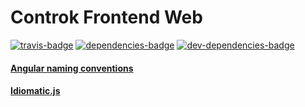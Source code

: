 # Controk Frontend Web

[![travis-badge]][travis]
[![dependencies-badge]][dependencies]
[![dev-dependencies-badge]][dev-dependencies]

#### [Angular naming conventions](https://github.com/mgechev/angularjs-style-guide)

#### [Idiomatic.js](https://github.com/rwaldron/idiomatic.js)

[travis-badge]: https://travis-ci.org/jourdanrodrigues/controk-frontend-web.svg?branch=master
[travis]: https://travis-ci.org/jourdanrodrigues/controk-frontend-web?branch=master
[dependencies-badge]: https://david-dm.org/jourdanrodrigues/controk-frontend-web.svg
[dependencies]: https://david-dm.org/jourdanrodrigues/controk-frontend-web
[dev-dependencies-badge]: https://david-dm.org/jourdanrodrigues/controk-frontend-web/dev-status.svg
[dev-dependencies]: https://david-dm.org/jourdanrodrigues/controk-frontend-web?type=dev
